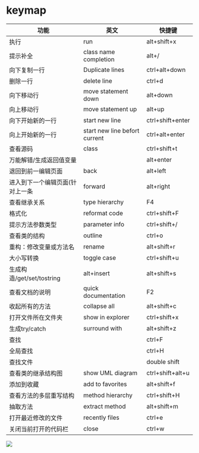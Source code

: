 # keymap

| 功能                            | 英文                          | 快捷键           |
| ------------------------------- | ----------------------------- | ---------------- |
| 执行                            | run                           | alt+shift+x      |
| 提示补全                        | class name completion         | alt+/            |
| 向下复制一行                    | Duplicate lines               | ctrl+alt+down    |
| 删除一行                        | delete line                   | ctrl+d           |
| 向下移动行                      | move statement down           | alt+down         |
| 向上移动行                      | move statement up             | alt+up           |
| 向下开始新的一行                | start new line                | ctrl+shift+enter |
| 向上开始新的一行                | start new line befort current | ctrl+alt+enter   |
| 查看源码                        | class                         | ctrl+shift+t     |
| 万能解错/生成返回值变量         |                               | alt+enter        |
| 退回到前一编辑页面              | back                          | alt+left         |
| 进入到下一个编辑页面(针对上一条 | forward                       | alt+right        |
| 查看继承关系                    | type hierarchy                | F4               |
| 格式化                          | reformat code                 | ctrl+shift+F     |
| 提示方法参数类型                | parameter info                | ctrl+shift+/     |
| 查看类的结构                    | outline                       | ctrl+o           |
| 重构：修改变量或方法名          | rename                        | alt+shift+r      |
| 大小写转换                      | toggle case                   | ctrl+shift+u     |
| 生成构造/get/set/tostring       | alt+insert                    | alt+shift+s      |
| 查看文档的说明                  | quick documentation           | F2               |
| 收起所有的方法                  | collapse all                  | alt+shift+c      |
| 打开文件所在文件夹              | show in explorer              | ctrl+shift+x     |
| 生成try/catch                   | surround with                 | alt+shift+z      |
| 查找                            |                               | ctrl+F           |
| 全局查找                        |                               | ctrl+H           |
| 查找文件                        |                               | double shift     |
| 查看类的继承结构图              | show UML diagram              | ctrl+shift+alt+u |
| 添加到收藏                      | add to favorites              | alt+shift+f      |
| 查看方法的多层重写结构          | method hierarchy              | ctrl+shift+H     |
| 抽取方法                        | extract method                | alt+shift+m      |
| 打开最近修改的文件              | recently files                | ctrl+e           |
| 关闭当前打开的代码栏            | close                         | ctrl+w           |



![](D:\note\idea\keymap.png)